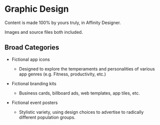 # **Graphic Design**

Content is made 100% by yours truly, in Affinity Designer.

Images and source files both included.

## **Broad Categories**

- Fictional app icons
    - Designed to explore the temperaments and personalities of various app genres (e.g. Fitness, productivity, etc.)

- Fictional branding kits
    - Business cards, billboard ads, web templates, app tiles, etc.

- Fictional event posters
    - Stylistic variety, using design choices to advertise to radically different population groups. 

